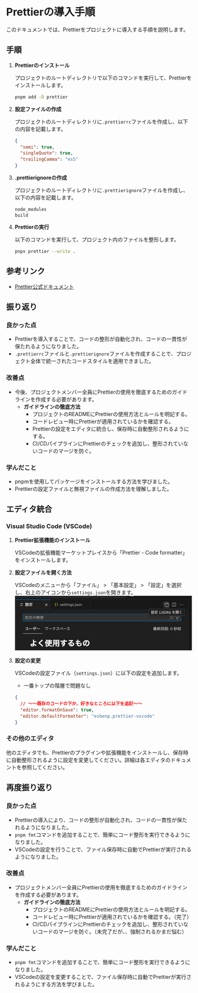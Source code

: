 # Prettierの導入手順

このドキュメントでは、Prettierをプロジェクトに導入する手順を説明します。

## 手順

1. **Prettierのインストール**

   プロジェクトのルートディレクトリで以下のコマンドを実行して、Prettierをインストールします。

   ```bash
   pnpm add -D prettier
   ```

2. **設定ファイルの作成**

   プロジェクトのルートディレクトリに`.prettierrc`ファイルを作成し、以下の内容を記載します。

   ```json
   {
     "semi": true,
     "singleQuote": true,
     "trailingComma": "es5"
   }
   ```

3. **.prettierignoreの作成**

   プロジェクトのルートディレクトリに`.prettierignore`ファイルを作成し、以下の内容を記載します。

   ```
   node_modules
   build
   ```

4. **Prettierの実行**

   以下のコマンドを実行して、プロジェクト内のファイルを整形します。

   ```bash
   pnpx prettier --write .
   ```

## 参考リンク

- [Prettier公式ドキュメント](https://prettier.io/docs/en/index.html)

## 振り返り

### 良かった点

- Prettierを導入することで、コードの整形が自動化され、コードの一貫性が保たれるようになりました。
- `.prettierrc`ファイルと`.prettierignore`ファイルを作成することで、プロジェクト全体で統一されたコードスタイルを適用できました。

### 改善点

- 今後、プロジェクトメンバー全員にPrettierの使用を徹底するためのガイドラインを作成する必要があります。
  - **ガイドラインの徹底方法**
    - プロジェクトのREADMEにPrettierの使用方法とルールを明記する。
    - コードレビュー時にPrettierが適用されているかを確認する。
    - Prettierの設定をエディタに統合し、保存時に自動整形されるようにする。
    - CI/CDパイプラインにPrettierのチェックを追加し、整形されていないコードのマージを防ぐ。

### 学んだこと

- pnpmを使用してパッケージをインストールする方法を学びました。
- Prettierの設定ファイルと無視ファイルの作成方法を理解しました。

## エディタ統合

### Visual Studio Code (VSCode)

1. **Prettier拡張機能のインストール**

   VSCodeの拡張機能マーケットプレイスから「Prettier - Code formatter」をインストールします。

2. **設定ファイルを開く方法**

   VSCodeのメニューから「ファイル」 > 「基本設定」 > 「設定」を選択し、右上のアイコンから`settings.json`を開きます。
   ![settings.json の開き方](open-settings-json.png)

3. **設定の変更**

   VSCodeの設定ファイル（`settings.json`）に以下の設定を追加します。

   - 一番トップの階層で問題なし

   ```json
   {
     // 〜〜既存のコードの下か、好きなところに以下を追記〜〜
     "editor.formatOnSave": true,
     "editor.defaultFormatter": "esbenp.prettier-vscode"
   }
   ```

### その他のエディタ

他のエディタでも、Prettierのプラグインや拡張機能をインストールし、保存時に自動整形されるように設定を変更してください。詳細は各エディタのドキュメントを参照してください。

## 再度振り返り

### 良かった点

- Prettierの導入により、コードの整形が自動化され、コードの一貫性が保たれるようになりました。
- `pnpm fmt`コマンドを追加することで、簡単にコード整形を実行できるようになりました。
- VSCodeの設定を行うことで、ファイル保存時に自動でPrettierが実行されるようになりました。

### 改善点

- プロジェクトメンバー全員にPrettierの使用を徹底するためのガイドラインを作成する必要があります。
  - **ガイドラインの徹底方法**
    - プロジェクトのREADMEにPrettierの使用方法とルールを明記する。
    - コードレビュー時にPrettierが適用されているかを確認する。（完了）
    - CI/CDパイプラインにPrettierのチェックを追加し、整形されていないコードのマージを防ぐ。（未完了だが、、強制されるかまだ悩む）

### 学んだこと

- `pnpm fmt`コマンドを追加することで、簡単にコード整形を実行できるようになりました。
- VSCodeの設定を変更することで、ファイル保存時に自動でPrettierが実行されるようにする方法を学びました。
